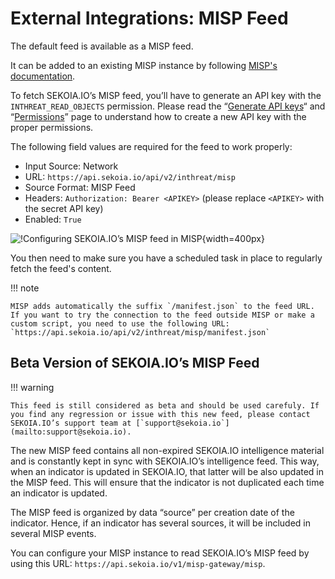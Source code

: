 # External Integrations: MISP Feed

The default feed is available as a MISP feed.

It can be added to an existing MISP instance by following [MISP's documentation](https://www.circl.lu/doc/misp/managing-feeds/).

To fetch SEKOIA.IO’s MISP feed, you’ll have to generate an API key with the `INTHREAT_READ_OBJECTS` permission. Please read the “[Generate API keys](../../../../docs/getting_started/manage_api_keys.md)“ and “[Permissions](../../../../docs/getting_started/Permissions.md)” page to understand how to create a new API key with the proper permissions.

The following field values are required for the feed to work properly:

-   Input Source: Network
-   URL: `https://api.sekoia.io/api/v2/inthreat/misp`
-   Source Format: MISP Feed
-   Headers: `Authorization: Bearer <APIKEY>` (please replace `<APIKEY>` with the secret API key)
-   Enabled: `True`

![!Configuring SEKOIA.IO’s MISP feed in MISP](/assets/intelligence_center/misp_feed_configuration.png){width=400px}

You then need to make sure you have a scheduled task in place to regularly fetch the feed's content.

!!! note

    MISP adds automatically the suffix `/manifest.json` to the feed URL. If you want to try the connection to the feed outside MISP or make a custom script, you need to use the following URL: `https://api.sekoia.io/api/v2/inthreat/misp/manifest.json`

## Beta Version of SEKOIA.IO’s MISP Feed

!!! warning

    This feed is still considered as beta and should be used carefuly. If you find any regression or issue with this new feed, please contact SEKOIA.IO’s support team at [`support@sekoia.io`](mailto:support@sekoia.io).

The new MISP feed contains all non-expired SEKOIA.IO intelligence material and is constantly kept in sync with SEKOIA.IO’s intelligence feed. This way, when an indicator is updated in SEKOIA.IO, that latter will be also updated in the MISP feed. This will ensure that the indicator is not duplicated each time an indicator is updated.

The MISP feed is organized by data “source” per creation date of the indicator. Hence, if an indicator has several sources, it will be included in several MISP events.

You can configure your MISP instance to read SEKOIA.IO’s MISP feed by using this URL: `https://api.sekoia.io/v1/misp-gateway/misp`.

